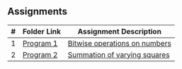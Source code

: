 ## Assignments

|  #  | Folder Link                                   | Assignment Description                                           |
| :-: | --------------------------------------------- | ---------------------------------------------------------------- |
|  1  | [Program 1](./P01_Bitwise/README.md)          | [Bitwise operations on numbers](./P01_Bitwise/README.md)         |
|  2  | [Program 2](./P02_Square_Summation/README.md) | [Summation of varying squares](./P02_Square_Summation/README.md) |
